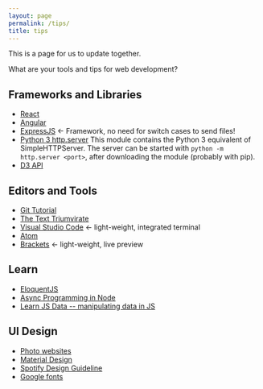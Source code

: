 ```yaml
---
layout: page
permalink: /tips/
title: tips
---
```


This is a page for us to update together.

What are your tools and tips for web development?


## Frameworks and Libraries

- [React](https://facebook.github.io/react/) 
- [Angular](https://angularjs.org/)
- [ExpressJS](https://expressjs.com/) <- Framework, no need for switch cases to send files!
- [Python 3 http.server](https://docs.python.org/3/library/http.server.html) 
This module contains the Python 3 equivalent of SimpleHTTPServer. The server can be started with `python -m http.server <port>`, after downloading the module (probably with pip).
- [D3 API](https://github.com/d3/d3/blob/master/API.md)

## Editors and Tools

- [Git Tutorial](https://www.atlassian.com/git/tutorials/learn-git-with-bitbucket-cloud)
- [The Text Triumvirate](http://www.drbunsen.org/the-text-triumvirate/) 
- [Visual Studio Code](https://code.visualstudio.com/) <- light-weight, integrated terminal
- [Atom](https://atom.io/) 
- [Brackets](http://brackets.io/) <- light-weight, live preview

## Learn 
- [EloquentJS](http://eloquentjavascript.net/)
- [Async Programming in Node](https://blog.risingstack.com/node-hero-async-programming-in-node-js/)
- [Learn JS Data -- manipulating data in JS](http://learnjsdata.com/)

## UI Design
- [Photo websites](https://blog.zipboard.co/10-stock-photo-websites-you-must-know-1ce46e1e7ef0)
- [Material Design](https://material.io/guidelines/material-design/introduction.html)
- [Spotify Design Guideline](https://developer.spotify.com/design/)
- [Google fonts](https://fonts.google.com/)

